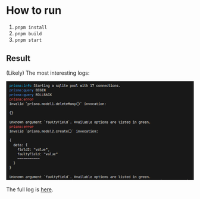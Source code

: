 # How to run

1. `pnpm install`
1. `pnpm build`
1. `pnpm start`

## Result

(Likely) The most interesting logs:

![result](./result.png)

The full log is [here](./log.txt).
